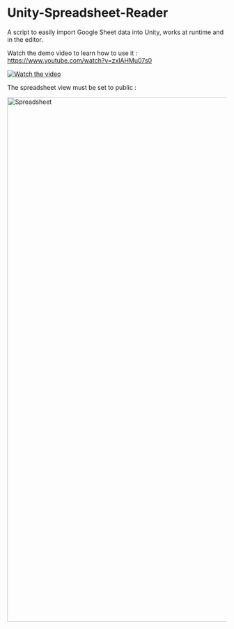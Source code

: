 # Unity-Spreadsheet-Reader
A script to easily import Google Sheet data into Unity, works at runtime and in the editor. 

Watch the demo video to learn how to use it : https://www.youtube.com/watch?v=zxlAHMu07s0

[![Watch the video](https://img.youtube.com/vi/zxlAHMu07s0/maxresdefault.jpg)](https://youtu.be/zxlAHMu07s0)


The spreadsheet view must be set to public :

<img width="1205" alt="Spreadsheet" src="https://github.com/user-attachments/assets/78baf32b-846c-4ecf-9a18-e66a4b951a25">

